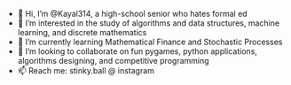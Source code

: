 - 👋 Hi, I’m @Kayal314, a high-school senior who hates formal ed
- 👀 I’m interested in the study of algorithms and data structures, machine learning, and discrete mathematics
- 🌱 I’m currently learning Mathematical Finance and Stochastic Processes
- 💞️ I’m looking to collaborate on fun pygames, python applications, algorithms designing, and competitive programming
- 📫 Reach me: stinky.ball @ instagram

<!---
Kayal314/Kayal314 is a ✨ special ✨ repository because its `README.md` (this file) appears on your GitHub profile.
You can click the Preview link to take a look at your changes.
--->
